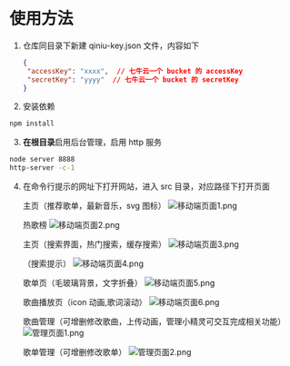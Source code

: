 # 使用方法

1. 仓库同目录下新建 qiniu-key.json 文件，内容如下

   ```JSON
   {
   	"accessKey": "xxxx",  // 七牛云一个 bucket 的 accessKey
   	"secretKey": "yyyy"  // 七牛云一个 bucket 的 secretKey
   }
   ```



2. 安装依赖

```bash
npm install
```



3. **在根目录**启用后台管理，启用 http 服务

```bash
node server 8888
http-server -c-1
```



4. 在命令行提示的网址下打开网站，进入 src 目录，对应路径下打开页面

   主页（推荐歌单，最新音乐，svg 图标）
   ![移动端页面1.png](https://i.loli.net/2019/03/26/5c9a20f92952c.png)

   

   热歌榜
   ![移动端页面2.png](https://i.loli.net/2019/03/26/5c9a20f827563.png)

   

   主页（搜索界面，热门搜索，缓存搜索）
   ![移动端页面3.png](https://i.loli.net/2019/03/26/5c9a20f7ea2b5.png)

   

   （搜索提示）
   ![移动端页面4.png](https://i.loli.net/2019/03/26/5c9a20f7c21bb.png)

   

   歌单页（毛玻璃背景，文字折叠）
   ![移动端页面5.png](https://i.loli.net/2019/03/26/5c9a20f85bc0f.png)

   

   歌曲播放页（icon 动画,歌词滚动）
   ![移动端页面6.png](https://i.loli.net/2019/03/26/5c9a20f9498f8.png)

   

   歌曲管理（可增删修改歌曲，上传动画，管理小精灵可交互完成相关功能）
   ![管理页面1.png](https://i.loli.net/2019/03/26/5c9a20f80e8fe.png)

   

   歌单管理（可增删修改歌单）
   ![管理页面2.png](https://i.loli.net/2019/03/26/5c9a20f7eef15.png)

   